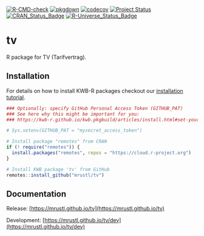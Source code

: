 [![R-CMD-check](https://github.com/mrustl/tv/workflows/R-CMD-check/badge.svg)](https://github.com/mrustl/tv/actions?query=workflow%3AR-CMD-check)
[![pkgdown](https://github.com/mrustl/tv/workflows/pkgdown/badge.svg)](https://github.com/mrustl/tv/actions?query=workflow%3Apkgdown)
[![codecov](https://codecov.io/github/mrustl/tv/branch/main/graphs/badge.svg)](https://codecov.io/github/mrustl/tv)
[![Project Status](https://img.shields.io/badge/lifecycle-experimental-orange.svg)](https://www.tidyverse.org/lifecycle/#experimental)
[![CRAN_Status_Badge](https://www.r-pkg.org/badges/version/tv)]()
[![R-Universe_Status_Badge](https://kwb-r.r-universe.dev/badges/tv)](https://kwb-r.r-universe.dev/)

# tv

R package for TV (Tarifvertrag).

## Installation

For details on how to install KWB-R packages checkout our [installation tutorial](https://kwb-r.github.io/kwb.pkgbuild/articles/install.html).

```r
### Optionally: specify GitHub Personal Access Token (GITHUB_PAT)
### See here why this might be important for you:
### https://kwb-r.github.io/kwb.pkgbuild/articles/install.html#set-your-github_pat

# Sys.setenv(GITHUB_PAT = "mysecret_access_token")

# Install package "remotes" from CRAN
if (! require("remotes")) {
  install.packages("remotes", repos = "https://cloud.r-project.org")
}

# Install KWB package 'tv' from GitHub
remotes::install_github("mrustl/tv")
```

## Documentation

Release: [https://mrustl.github.io/tv](https://mrustl.github.io/tv)

Development: [https://mrustl.github.io/tv/dev](https://mrustl.github.io/tv/dev)
